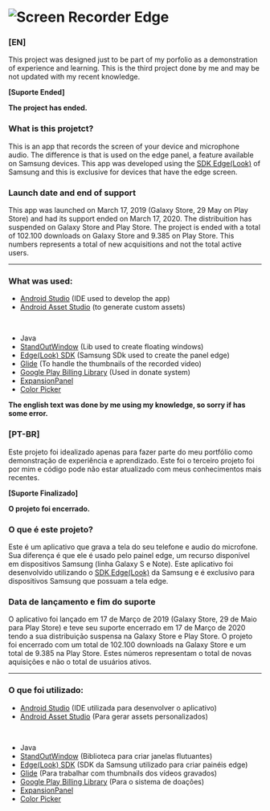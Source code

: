 # ![](https://lh3.googleusercontent.com/qYIbN5LIXCfrQ1Tp-KvmPFTJ72Jw0Cd01LTVI8nNBJOhgDU68C8RSAQyja3S8fydpUA=w912-h512-rw?raw=true "Screen Recorder Edge")
### [EN]

This project was designed just to be part of my porfolio as a demonstration of experience and learning. This is the third project done by me and may be not updated with my recent knowledge.

**[Suporte Ended]**

**The project has ended.**

### What is this projetct?

This is an app that records the screen of your device and microphone audio. The difference is that is used on the edge panel, a feature available on Samsung devices. This app was developed using the [SDK Edge(Look)](https://developer.samsung.com/galaxy/edge) of Samsung and this is exclusive for devices that have the edge screen.

### Launch date and end of support

This app was launched on March 17, 2019 (Galaxy Store, 29 May on Play Store) and had its support ended on March 17, 2020. The distribuition has suspended on Galaxy Store and Play Store. The project is ended with a total of 102.100 downloads on Galaxy Store and 9.385 on Play Store. This numbers represents a total of new acquisitions and not the total active users.

<hr>

### What was used:

* [Android Studio](https://developer.android.com/studio) (IDE used to develop the app)
* [Android Asset Studio](http://romannurik.github.io/AndroidAssetStudio/index.html) (to generate custom assets)

<br>

* Java
* [StandOutWindow](https://github.com/pingpongboss/StandOut) (Lib used to create floating windows)
* [Edge(Look) SDK](https://developer.samsung.com/galaxy/edge) (Samsung SDk used to create the panel edge)
* [Glide](https://github.com/bumptech/glide) (To handle the thumbnails of the recorded video)
* [Google Play Billing Library](https://developer.android.com/google/play/billing/billing_library_overview?hl=pt-br) (Used in donate system)
* [ExpansionPanel](https://github.com/florent37/ExpansionPanel)
* [Color Picker](https://github.com/jaredrummler/ColorPicker)

**The english text was done by me using my knowledge, so sorry if has some error.**

### [PT-BR]

Este projeto foi idealizado apenas para fazer parte do meu portfólio como demonstração de experiência e aprendizado. Este foi o terceiro projeto foi por mim e código pode não estar atualizado com meus conhecimentos mais recentes.

**[Suporte Finalizado]**

**O projeto foi encerrado.**

### O que é este projeto?

Este é um aplicativo que grava a tela do seu telefone e audio do microfone. Sua diferença é que ele é usado pelo painel edge, um recurso disponível em dispositivos Samsung (linha Galaxy S e Note). Este aplicativo foi desenvolvido utilizando o [SDK Edge(Look)](https://developer.samsung.com/galaxy/edge) da Samsung e é exclusivo para dispositivos Samsung que possuam a tela edge.

### Data de lançamento e fim do suporte

O aplicativo foi lançado em 17 de Março de 2019 (Galaxy Store, 29 de Maio para Play Store) e teve seu suporte encerrado em 17 de Março de 2020 tendo a sua distribuição suspensa na Galaxy Store e Play Store. O projeto foi encerrado com um total de 102.100 downloads na Galaxy Store e um total de 9.385 na Play Store. Estes números representam o total de novas aquisições e não o total de usuários ativos.

<hr>

### O que foi utilizado:

* [Android Studio](https://developer.android.com/studio) (IDE utilizada para desenvolver o aplicativo)
* [Android Asset Studio](http://romannurik.github.io/AndroidAssetStudio/index.html) (Para gerar assets personalizados)

<br>

* Java
* [StandOutWindow](https://github.com/pingpongboss/StandOut) (Biblioteca para criar janelas flutuantes)
* [Edge(Look) SDK](https://developer.samsung.com/galaxy/edge) (SDK da Samsung utilizado para criar painéis edge)
* [Glide](https://github.com/bumptech/glide) (Para trabalhar com thumbnails dos vídeos gravados)
* [Google Play Billing Library](https://developer.android.com/google/play/billing/billing_library_overview?hl=pt-br) (Para o sistema de doações)
* [ExpansionPanel](https://github.com/florent37/ExpansionPanel)
* [Color Picker](https://github.com/jaredrummler/ColorPicker)

